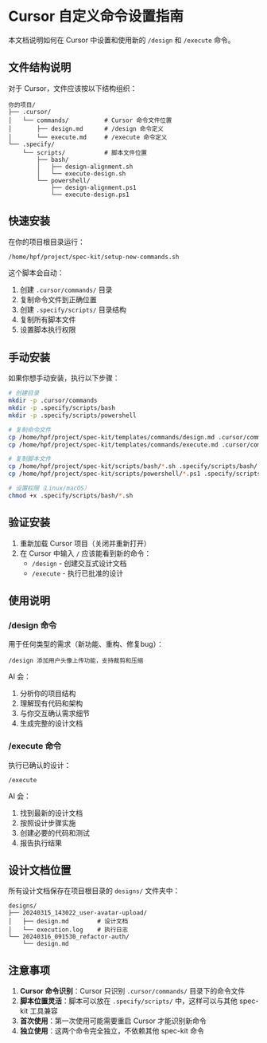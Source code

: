 # Cursor 自定义命令设置指南

本文档说明如何在 Cursor 中设置和使用新的 `/design` 和 `/execute` 命令。

## 文件结构说明

对于 Cursor，文件应该按以下结构组织：

```
你的项目/
├── .cursor/
│   └── commands/          # Cursor 命令文件位置
│       ├── design.md      # /design 命令定义
│       └── execute.md     # /execute 命令定义
└── .specify/
    └── scripts/           # 脚本文件位置
        ├── bash/
        │   ├── design-alignment.sh
        │   └── execute-design.sh
        └── powershell/
            ├── design-alignment.ps1
            └── execute-design.ps1
```

## 快速安装

在你的项目根目录运行：

```bash
/home/hpf/project/spec-kit/setup-new-commands.sh
```

这个脚本会自动：
1. 创建 `.cursor/commands/` 目录
2. 复制命令文件到正确位置
3. 创建 `.specify/scripts/` 目录结构
4. 复制所有脚本文件
5. 设置脚本执行权限

## 手动安装

如果你想手动安装，执行以下步骤：

```bash
# 创建目录
mkdir -p .cursor/commands
mkdir -p .specify/scripts/bash
mkdir -p .specify/scripts/powershell

# 复制命令文件
cp /home/hpf/project/spec-kit/templates/commands/design.md .cursor/commands/
cp /home/hpf/project/spec-kit/templates/commands/execute.md .cursor/commands/

# 复制脚本文件
cp /home/hpf/project/spec-kit/scripts/bash/*.sh .specify/scripts/bash/
cp /home/hpf/project/spec-kit/scripts/powershell/*.ps1 .specify/scripts/powershell/

# 设置权限（Linux/macOS）
chmod +x .specify/scripts/bash/*.sh
```

## 验证安装

1. 重新加载 Cursor 项目（关闭并重新打开）
2. 在 Cursor 中输入 `/` 应该能看到新的命令：
   - `/design` - 创建交互式设计文档
   - `/execute` - 执行已批准的设计

## 使用说明

### /design 命令

用于任何类型的需求（新功能、重构、修复bug）：

```
/design 添加用户头像上传功能，支持裁剪和压缩
```

AI 会：
1. 分析你的项目结构
2. 理解现有代码和架构
3. 与你交互确认需求细节
4. 生成完整的设计文档

### /execute 命令

执行已确认的设计：

```
/execute
```

AI 会：
1. 找到最新的设计文档
2. 按照设计步骤实施
3. 创建必要的代码和测试
4. 报告执行结果

## 设计文档位置

所有设计文档保存在项目根目录的 `designs/` 文件夹中：

```
designs/
├── 20240315_143022_user-avatar-upload/
│   ├── design.md        # 设计文档
│   └── execution.log    # 执行日志
└── 20240316_091530_refactor-auth/
    └── design.md
```

## 注意事项

1. **Cursor 命令识别**：Cursor 只识别 `.cursor/commands/` 目录下的命令文件
2. **脚本位置灵活**：脚本可以放在 `.specify/scripts/` 中，这样可以与其他 spec-kit 工具兼容
3. **首次使用**：第一次使用可能需要重启 Cursor 才能识别新命令
4. **独立使用**：这两个命令完全独立，不依赖其他 spec-kit 命令
